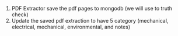 1. PDF Extractor save the pdf pages to mongodb (we will use to truth check)
2. Update the saved pdf extraction to have 5 category (mechanical, electrical, mechanical, environmental, and notes)
